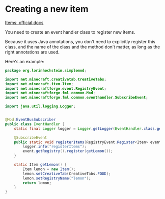 # Creating a new item

[Items: official docs](http://mcforge.readthedocs.io/en/latest/items/items/)

You need to create an event handler class to register new items. 

Because it uses Java annotations, you don't need to explicitly register
this class, and the name of the class and the method don't matter, as long as
the right annotations are used.

Here's an example:

```java
package org.lorinhochstein.simplemod;

import net.minecraft.creativetab.CreativeTabs;
import net.minecraft.item.Item;
import net.minecraftforge.event.RegistryEvent;
import net.minecraftforge.fml.common.Mod;
import net.minecraftforge.fml.common.eventhandler.SubscribeEvent;

import java.util.logging.Logger;


@Mod.EventBusSubscriber
public class EventHandler {
    static final Logger logger = Logger.getLogger(EventHandler.class.getName());

    @SubscribeEvent
    public static void registerItems(RegistryEvent.Register<Item> event) {
        logger.info("registerItems");
        event.getRegistry().register(getLemon());
    }

    static Item getLemon() {
        Item lemon = new Item();
        lemon.setCreativeTab(CreativeTabs.FOOD);
        lemon.setRegistryName("lemon");
        return lemon;
    }
}
```

